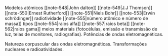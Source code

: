 
Modelos atômicos
	[[note-548|John dalton]]
	[[note-549|J.J Thomson]]
	[[note-550|Ernest Rutherford]]
	[[note-551|Niels Bohr]]
	[[note-553|Erwin schrödinger]]
radiotividade
	[[note-555|número atômico e número de massa]]
	tipos
		[[note-554|raios alfa]]
		[[note-557|raios beta]]
		[[note-562|raios gama]]
meios materiais
	(fotocélulas, emissão e transmissão de luz, telas de monitores, radiografias). 
	Potências de ondas eletromagnéticas. 

Natureza corpuscular das ondas eletromagnéticas. 
Transformações nucleares e
radioatividades.
